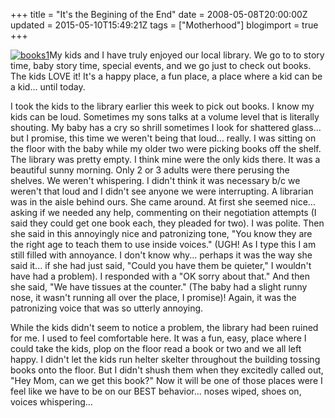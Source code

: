 +++
title = "It's the Begining of the End"
date = 2008-05-08T20:00:00Z
updated = 2015-05-10T15:49:21Z
tags = ["Motherhood"]
blogimport = true 
+++

[![books1](https://latc.s3.amazonaws.com/wp-content/uploads/2008/05/books1-150x102.jpg "books1")](https://latc.s3.amazonaws.com/wp-content/uploads/2008/05/books1.jpg)My kids and I have truly enjoyed our local library.  We go to to story time, baby story time, special events, and we go just to check out books.  The kids LOVE it!  It's a happy place, a fun place, a place where a kid can be a kid... until today.  

I took the kids to the library earlier this week to pick out books.  I know my kids can be loud.  Sometimes my sons talks at a volume level that is literally shouting.  My baby has a cry so shrill sometimes I look for shattered glass... but I promise, this time we weren't being that loud... really.  I was sitting on the floor with the baby while my older two were picking books off the shelf.  The library was pretty empty.  I think mine were the only kids there.  It was a beautiful sunny morning.  Only 2 or 3 adults were there perusing the shelves.  We weren't whispering.  I didn't think it was necessary b/c we weren't that loud and I didn't see anyone we were interrupting.  A librarian was in the aisle behind ours.  She came around.  At first she seemed nice... asking if we needed any help, commenting on their negotiation attempts (I said they could get one book each, they pleaded for two).  I was polite.  Then she said in this annoyingly nice and patronizing tone, "You know they are the right age to teach them to use inside voices."  (UGH!  As I type this I am still filled with annoyance.  I don't know why... perhaps it was the way she said it... if she had just said, "Could you have them be quieter," I wouldn't have had a problem).  I responded with a "OK sorry about that."  And then she said, "We have tissues at the counter."  (The baby had a slight runny nose, it wasn't running all over the place, I promise)!  Again, it was the patronizing voice that was so utterly annoying.  

While the kids didn't seem to notice a problem, the library had been ruined for me.  I used to feel comfortable here.  It was a fun, easy, place where I could take the kids, plop on the floor read a book or two and we all left happy.   I didn't let the kids run helter skelter throughout the building tossing books onto the floor.  But I didn't shush them when they excitedly called out, "Hey Mom, can we get this book?"   Now it will be one of those places were I feel like we have to be on our BEST behavior... noses wiped, shoes on, voices whispering...
